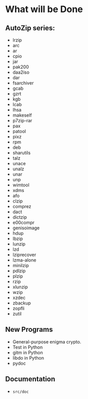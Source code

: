 # What will be Done

## AutoZip series:

* lrzip
* arc
* ar
* cpio
* jar
* pak200
* daa2iso
* dar
* fsarchiver
* gcab
* gzrt
* kgb
* lcab
* lhsa
* makeself
* p7zip-rar
* pax
* patool
* pixz
* rpm
* deb
* sharutils
* talz
* unace
* unalz
* unar
* unp
* wimtool
* xdms
* afo
* clzip
* comprez
* dact
* dictzip
* e00compr
* genisoimage
* hdup
* lbzip
* lunzip
* lzd
* lziprecover
* lzma-alone
* minilzip
* pdlzip
* plzip
* rzip
* xlunzip
* wzip
* xzdec
* zbackup
* zopfli
* zutil

## New Programs

* General-purpose enigma crypto.
* Test in Python
* gitm in Python
* libdo in Python
* pydoc

## Documentation

* `src/doc`
